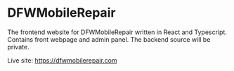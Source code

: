 # DFWMobileRepair
The frontend website for DFWMobileRepair written in React and Typescript. Contains front webpage and admin panel. The backend source will be private.

Live site: https://dfwmobilerepair.com
